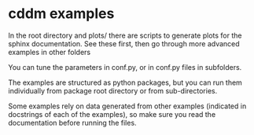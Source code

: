 # cddm examples

In the root directory and plots/ there are scripts to generate plots for the sphinx documentation. See these first, then go through more advanced examples in other folders

You can tune the parameters in conf.py, or in conf.py files in subfolders.

The examples are structured as python packages, but you can run them individually from package root directory or from sub-directories.

Some examples rely on data generated from other examples (indicated in docstrings of each of the examples), so make sure you read the documentation before running the files.
